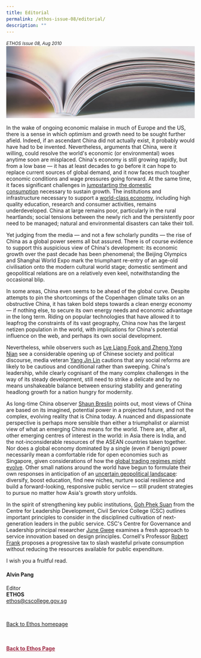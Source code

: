 ```yaml
---
title: Editorial
permalink: /ethos-issue-08/editorial/
description: ""
---
```

<style>

.back a
{
	color: #9f2943;
	font-weight: bold;
}

#banner img
{
	width:100%;
}
	
.author
{
border-bottom: 1px solid black;
margin-top:40px;
padding-bottom:30px;
border-top: 1px solid black;	

}

.author p {
	font-size: 0.9em;
	line-height:24px !important;
	}	

.break
{
   border-top: 1px solid  black;
   border-bottom: 1px solid black;
	 padding:20px;
	text-align:center;
	margin-top:50px;
}
	
.break1
{
font-family: Georgia;
	font-size:20px;
	font-style: italic;
	font-weight: bold;
}

.boxheader {
	color: white !important;
	}	

.containerbox {
	background-color: #eceedb;
	border-radius: 10px;
	padding: 5%;
	margin-top: 5%;
	
	}	

li {
	font-size: 15px !important;
	
	}	

</style>

<em><small>ETHOS Issue 08, Aug 2010</small></em>
<img src="/images/Landing_Banner_Images/knowledge_editorial_banner_01.jpg">



<p>In the wake of ongoing economic malaise in much of Europe and the US, there is a sense in which optimism and growth need to be sought further afield. Indeed, if an ascendant China did not actually exist, it probably would have had to be invented. Nevertheless, arguments that China, were it willing, could resolve the world's economic (or environmental) woes anytime soon are misplaced. China's economy is still growing rapidly, but from a low base — it has at least decades to go before it can hope to replace current sources of global demand, and it now faces much tougher economic conditions and wage pressures going forward. At the same time, it faces significant challenges in <a href="/ethos-issue-08/opinion-chinas-consumption-challenge/">jumpstarting the domestic consumption</a>&nbsp;necessary to sustain growth. The institutions and infrastructure necessary to support a <a href="/ethos-issue-08/opinion-is-china-catching-up-with-the-us/">world-class economy</a>, including high quality education, research and consumer activities, remains underdeveloped. China at large remains poor, particularly in the rural heartlands; social tensions between the newly rich and the persistently poor need to be managed; natural and environmental disasters can take their toll.</p>

<p>
Yet judging from the media — and not a few scholarly pundits — the rise of China as a global power seems all but assured. There is of course evidence to support this auspicious view of China's development: its economic growth over the past decade has been phenomenal; the Beijing Olympics and Shanghai World Expo mark the triumphant re-entry of an age-old civilisation onto the modern cultural world stage; domestic sentiment and geopolitical relations are on a relatively even keel, notwithstanding the occasional blip.</p>

<p>
In some areas, China even seems to be ahead of the global curve. Despite attempts to pin the shortcomings of the Copenhagen climate talks on an obstructive China, it has taken bold steps towards a clean energy economy — if nothing else, to secure its own energy needs and economic advantage in the long term. Riding on popular technologies that have allowed it to leapfrog the constraints of its vast geography, China now has the largest netizen population in the world, with implications for China's potential influence on the web, and perhaps its own social development.</p>

<p>
Nevertheless, while observers such as <a href="/ethos-issue-08/opinion-chinas-more-open-society-and-the-dynamics-of-political-change/">Lye Liang Fook and Zheng Yong Nian</a>&nbsp;see a considerable opening up of Chinese society and political discourse, media veteran <a href="/ethos-issue-08/china-in-transition/">Yang Jin Lin</a>&nbsp;cautions that any social reforms are likely to be cautious and conditional rather than sweeping. China's leadership, while clearly cognisant of the many complex challenges in the way of its steady development, still need to strike a delicate and by no means unshakeable balance between ensuring stability and generating headlong growth for a nation hungry for modernity.</p>

<p>
As long-time China observer <a href="/ethos-issue-08/china-engages-asia-the-soft-notion-of-chinas-soft-power/">Shaun Breslin</a>&nbsp;points out, most views of China are based on its imagined, potential power in a projected future, and not the complex, evolving reality that is China today. A nuanced and dispassionate perspective is perhaps more sensible than either a triumphalist or alarmist view of what an emerging China means for the world. There are, after all, other emerging centres of interest in the world: in Asia there is India, and the not-inconsiderable resources of the ASEAN countries taken together. Nor does a global economy dominated by a single (even if benign) power necessarily mean a comfortable ride for open economies such as Singapore, given considerations of how the <a href="/ethos-issue-08/the-future-of-global-trading-regimes-three-scenarios/">global trading regimes might evolve</a>. Other small nations around the world have begun to formulate their own responses in anticipation of an <a href="/ethos-issue-08/gearing-up-for-a-multi-polar-world/">uncertain geopolitical landscape</a>: diversify, boost education, find new niches, nurture social resilience and build a forward-looking, responsive public service — still prudent strategies to pursue no matter how Asia's growth story unfolds.</p>

<p>
In the spirit of strengthening key public institutions, <a href="/ethos-issue-08/developing-public-sector-leaders/">Goh Phek Suan</a>&nbsp;from the Centre for Leadership Development, Civil Service College (CSC) outlines important principles to consider in the disciplined cultivation of next-generation leaders in the public service. CSC's Centre for Governance and Leadership principal researcher <a href="/ethos-issue-08/redesigning-the-service-experience/">June Gwee</a>&nbsp;examines a fresh approach to service innovation based on design principles. Cornell's Professor <a href="/ethos-issue-08/using-the-tax-system-to-create-new-resources-out-of-thin-air/">Robert Frank</a>&nbsp;proposes a progressive tax to slash wasteful private consumption without reducing the resources available for public expenditure.</p>

<p>
I wish you a fruitful read.</p>

<h4>Alvin Pang</h4>

<p>Editor
<br>
<strong>ETHOS</strong>
<br>
<a href="mailto:ethos@cscollege.gov.sg">ethos@cscollege.gov.sg</a></p>

<br>

<p><a href="../../ethos.html">Back to Ethos homepage</a></p>





<br>
<br>	
<div class="back">
<a href="/ethos/">Back to Ethos Page</a>	
</div>